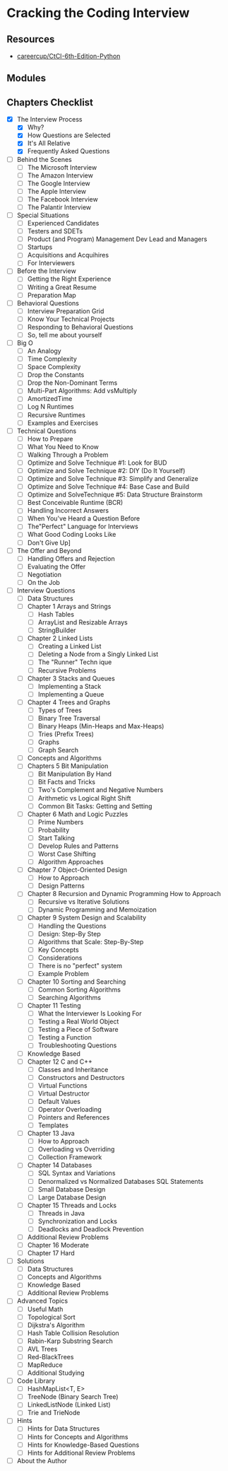 Cracking the Coding Interview
===

Resources
---

- [careercup/CtCI-6th-Edition-Python][1]

<!-- Links -->
[1]: https://github.com/careercup/CtCI-6th-Edition-Python

<!-- Links end -->


Modules
---

Chapters Checklist
---

- [x] The Interview Process
    - [x] Why?
    - [x] How Questions are Selected
    - [x] It's All Relative
    - [x] Frequently Asked Questions
- [ ] Behind the Scenes
    - [ ] The Microsoft Interview
    - [ ] The Amazon Interview
    - [ ] The Google Interview
    - [ ] The Apple Interview
    - [ ] The Facebook Interview
    - [ ] The Palantir Interview
- [ ] Special Situations
    - [ ] Experienced Candidates
    - [ ] Testers and SDETs
    - [ ] Product (and Program) Management Dev Lead and Managers
    - [ ] Startups
    - [ ] Acquisitions and Acquihires
    - [ ] For Interviewers
- [ ] Before the Interview
    - [ ] Getting the Right Experience
    - [ ] Writing a Great Resume
    - [ ] Preparation Map
- [ ] Behavioral Questions
    - [ ] Interview Preparation Grid
    - [ ] Know Your Technical Projects
    - [ ] Responding to Behavioral Questions
    - [ ] So, tell me about yourself
- [ ] Big O
    - [ ] An Analogy
    - [ ] Time Complexity
    - [ ] Space Complexity
    - [ ] Drop the Constants
    - [ ] Drop the Non-Dominant Terms
    - [ ] Multi-Part Algorithms: Add vsMultiply
    - [ ] AmortizedTime
    - [ ] Log N Runtimes
    - [ ] Recursive Runtimes
    - [ ] Examples and Exercises
- [ ] Technical Questions
    - [ ] How to Prepare
    - [ ] What You Need to Know
    - [ ] Walking Through a Problem
    - [ ] Optimize and Solve Technique #1: Look for BUD
    - [ ] Optimize and Solve Technique #2: DIY (Do It Yourself)
    - [ ] Optimize and Solve Technique #3: Simplify and Generalize
    - [ ] Optimize and Solve Technique #4: Base Case and Build
    - [ ] Optimize and SolveTechnique #5: Data Structure Brainstorm
    - [ ] Best Conceivable Runtime (BCR)
    - [ ] Handling Incorrect Answers
    - [ ] When You've Heard a Question Before
    - [ ] The"Perfect" Language for Interviews
    - [ ] What Good Coding Looks Like
    - [ ] Don't Give Up]
- [ ] The Offer and Beyond
    - [ ] Handling Offers and Rejection
    - [ ] Evaluating the Offer
    - [ ] Negotiation
    - [ ] On the Job
- [ ] Interview Questions
    - [ ] Data Structures
    - [ ] Chapter 1 Arrays and Strings
        - [ ] Hash Tables
        - [ ] ArrayList and Resizable Arrays
        - [ ] StringBuilder
    - [ ] Chapter 2 Linked Lists
        - [ ] Creating a Linked List
        - [ ] Deleting a Node from a Singly Linked List
        - [ ] The "Runner" Techn ique
        - [ ] Recursive Problems
    - [ ] Chapter 3 Stacks and Queues
        - [ ] Implementing a Stack
        - [ ] Implementing a Queue
    - [ ] Chapter 4 Trees and Graphs
        - [ ] Types of Trees
        - [ ] Binary Tree Traversal
        - [ ] Binary Heaps (Min-Heaps and Max-Heaps)
        - [ ] Tries (Prefix Trees)
        - [ ] Graphs
        - [ ] Graph Search
    - [ ] Concepts and Algorithms
    - [ ] Chapters 5 Bit Manipulation
        - [ ] Bit Manipulation By Hand
        - [ ] Bit Facts and Tricks
        - [ ] Two's Complement and Negative Numbers
        - [ ] Arithmetic vs Logical Right Shift
        - [ ] Common Bit Tasks: Getting and Setting
    - [ ] Chapter 6 Math and Logic Puzzles
        - [ ] Prime Numbers
        - [ ] Probability
        - [ ] Start Talking
        - [ ] Develop Rules and Patterns
        - [ ] Worst Case Shifting
        - [ ] Algorithm Approaches
    - [ ] Chapter 7 Object-Oriented Design
        - [ ] How to Approach
        - [ ] Design Patterns
    - [ ] Chapter 8 Recursion and Dynamic Programming How to Approach
        - [ ] Recursive vs Iterative Solutions
        - [ ] Dynamic Programming and Memoization
    - [ ] Chapter 9 System Design and Scalability
        - [ ] Handling the Questions
        - [ ] Design: Step-By Step
        - [ ] Algorithms that Scale: Step-By-Step
        - [ ] Key Concepts
        - [ ] Considerations
        - [ ] There is no "perfect" system
        - [ ] Example Problem
    - [ ] Chapter 10 Sorting and Searching
        - [ ] Common Sorting Algorithms
        - [ ] Searching Algorithms
    - [ ] Chapter 11 Testing
        - [ ] What the Interviewer Is Looking For
        - [ ] Testing a Real World Object
        - [ ] Testing a Piece of Software
        - [ ] Testing a Function
        - [ ] Troubleshooting Questions
    - [ ] Knowledge Based
    - [ ] Chapter 12 C and C++
        - [ ] Classes and Inheritance
        - [ ] Constructors and Destructors
        - [ ] Virtual Functions
        - [ ] Virtual Destructor
        - [ ] Default Values
        - [ ] Operator Overloading
        - [ ] Pointers and References
        - [ ] Templates
    - [ ] Chapter 13 Java
        - [ ] How to Approach
        - [ ] Overloading vs Overriding
        - [ ] Collection Framework
    - [ ] Chapter 14 Databases
        - [ ] SQL Syntax and Variations
        - [ ] Denormalized vs Normalized Databases SQL Statements
        - [ ] Small Database Design
        - [ ] Large Database Design
    - [ ] Chapter 15 Threads and Locks
        - [ ] Threads in Java
        - [ ] Synchronization and Locks
        - [ ] Deadlocks and Deadlock Prevention
    - [ ] Additional Review Problems
    - [ ] Chapter 16 Moderate
    - [ ] Chapter 17 Hard
- [ ] Solutions
    - [ ] Data Structures
    - [ ] Concepts and Algorithms
    - [ ] Knowledge Based
    - [ ] Additional Review Problems
- [ ] Advanced Topics
    - [ ] Useful Math
    - [ ] Topological Sort
    - [ ] Dijkstra's Algorithm
    - [ ] Hash Table Collision Resolution
    - [ ] Rabin-Karp Substring Search
    - [ ] AVL Trees
    - [ ] Red-BlackTrees
    - [ ] MapReduce
    - [ ] Additional Studying
- [ ] Code Library
    - [ ] HashMapList<T, E>
    - [ ] TreeNode (Binary Search Tree)
    - [ ] LinkedListNode (Linked List)
    - [ ] Trie and TrieNode
- [ ] Hints
    - [ ] Hints for Data Structures
    - [ ] Hints for Concepts and Algorithms
    - [ ] Hints for Knowledge-Based Questions
    - [ ] Hints for Additional Review Problems
- [ ] About the Author
